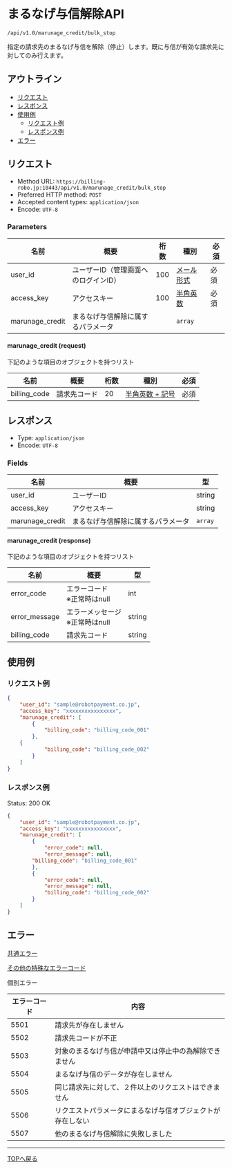 # まるなげ与信解除API

`/api/v1.0/marunage_credit/bulk_stop`

指定の請求先のまるなげ与信を解除（停止）します。既に与信が有効な請求先に対してのみ行えます。

## アウトライン

- [リクエスト](#リクエスト)
- [レスポンス](#レスポンス)
- [使用例](#使用例)
  - [リクエスト例](#リクエスト例)
  - [レスポンス例](#レスポンス例)
- [エラー](#エラー)

## リクエスト
- Method URL: `https://billing-robo.jp:10443/api/v1.0/marunage_credit/bulk_stop`
- Preferred HTTP method: `POST`
- Accepted content types: `application/json`
- Encode: `UTF-8`

### Parameters

| 名前            | 概要                               | 桁数 | 種別                             | 必須 |
| ----------------| ----------------------------------| ---- | -------------------------------- | --- |
| user_id         | ユーザーID（管理画面へのログインID） | 100  | [メール形式](../../index.md#種別) | 必須 |
| access_key      | アクセスキー                       | 100  | [半角英数](../../index.md#種別)   | 必須 |
| marunage_credit | まるなげ与信解除に属するパラメータ   |      | `array`                          |      |

#### marunage_credit (request)

下記のような項目のオブジェクトを持つリスト

| 名前         | 概要         | 桁数 | 種別                                  | 必須 |
| -------------| ------------| -----| ------------------------------------- | --- |
| billing_code | 請求先コード | 20   | [半角英数 + 記号](../../index.md#種別) | 必須 |



## レスポンス

- Type: `application/json`
- Encode: `UTF-8`

### Fields

| 名前            | 概要                             | 型      |
| ----------------| ------------------------------- | ------- |
| user_id         | ユーザーID                       | string  |
| access_key      | アクセスキー                     | string  |
| marunage_credit | まるなげ与信解除に属するパラメータ | `array` |

#### marunage_credit (response)

下記のような項目のオブジェクトを持つリスト

| 名前           | 概要                              | 型      |
| --------------| ----------------------------------| ------- |
| error_code    | エラーコード<br> ※正常時はnull     | int     |
| error_message | エラーメッセージ<br> ※正常時はnull | string  |
| billing_code  | 請求先コード                       | string  |


## 使用例

### リクエスト例

```json
{
    "user_id": "sample@robotpayment.co.jp",
    "access_key": "xxxxxxxxxxxxxxxx",
    "marunage_credit": [
        {
            "billing_code": "billing_code_001"
        },
	{
            "billing_code": "billing_code_002"
        }
    ]
}
```

### レスポンス例

Status: 200 OK

```json
{
    "user_id": "sample@robotpayment.co.jp",
    "access_key": "xxxxxxxxxxxxxxxx",
    "marunage_credit": [
        {
            "error_code": null,
            "error_message": null,
	    "billing_code": "billing_code_001"
        },
        {
            "error_code": null,
            "error_message": null,
            "billing_code": "billing_code_002"
        }
    ]
}
```

## エラー

[共通エラー](../../index.md#共通エラー)

[その他の特殊なエラーコード](../../index.md#その他の特殊なエラーコード)

個別エラー

| エラーコード | 内容                                                   |
| ------------ | ----------------------------------------------------- |
| 5501         | 請求先が存在しません                                    |
| 5502         | 請求先コードが不正                                      |
| 5503         | 対象のまるなげ与信が申請中又は停止中の為解除できません     |
| 5504         | まるなげ与信のデータが存在しません                       |
| 5505         | 同じ請求先に対して、２件以上のリクエストはできません       |
| 5506         | リクエストパラメータにまるなげ与信オブジェクトが存在しない |
| 5507         | 他のまるなげ与信解除に失敗しました                       |

----

[TOPへ戻る](../../index.md)